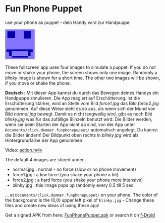# Fun Phone Puppet

use your phone as puppet - dein Handy wird zur Handpuppe

![Logo](app/src/main/res/drawable/ic_launcher.png)

These fullscreen app uses four images to simulate a puppet. If you do not move or shake your
phone, the screen shows only one image. Randomly a *blinky* image is shown for a short time.
The other two images will be shown, if you move or shake the phone.

**Deutsch** : Mit dieser App kannst du durch das Bewegen deines Handys ein Handpuppe
simulieren. Die App reagiert auf Erschütterung. Ist die Erschütterung stärker,
wird an Stelle vom Bild *force1.jpg* das Bild *force2.jpg* genommen. Auf diese
Weise sieht es so aus, als wenn sich der Mund von Bild *normal.jpg* bewegt. Damit
es nicht langweilig wird, gibt es noch Bild *blinky.jpg* was für das zufällige
Blinzeln benutzt wird. Die Bilder werden, wenn sie beim Starten der App
nicht da sind, von der App unter `Documents/click.dummer.funphonepuppet/` automatisch
angelegt. Du kannst die Bilder ändern! Der Bildpunkt oben rechts in *blinky.jpg* wird
als Hintergrundfarbe der App genommen.

Video: [action.m4v](https://github.com/no-go/FunPhonePuppet/blob/master/action.m4v?raw=true)

The default 4 images are stored under ...

  - normal.jpg : normal - no force (slow or no phone movement)
  - force1.jpg : a low force (you shake your phone a bit)
  - force2.jpg : a hard force (you shake your phone more intensive)
  - blinky.jpg : this image pops up randomly every 0.5 till 5 sec

... at `Documents/click.dummer.funphonepuppet/` on your phone. The color of the background is the (0,0) upper left pixel
of `blinky.jpg` - Change these files and create new ideas of using these app!

Get a signed APK from here: [FunPhonePuppet.apk](https://github.com/no-go/FunPhonePuppet/blob/master/app/app-release.apk?raw=true)
or search it on [f-Droid](http://f-droid.org)
